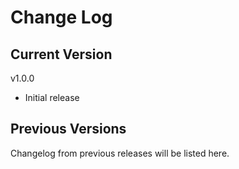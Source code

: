 # Change Log

## Current Version

v1.0.0

- Initial release

## Previous Versions

Changelog from previous releases will be listed here.
